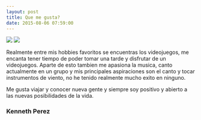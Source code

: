 ```yaml
---
layout: post
title: Que me gusta?
date: 2015-08-06 07:59:00
---
```

<div class="img_row">
        <img class="col two" src="/-folio/img/KenRuins.jpg">
	<img class="col one" src="/-folio/img/KenSinging.jpg">
</div>

Realmente entre mis hobbies favoritos se encuentras los videojuegos, me encanta tener tiempo de poder tomar una tarde y disfrutar de un videojuegos.
Aparte de esto tambien me apasiona la musica, canto actualmente en un grupo y mis principales aspiraciones son el canto y tocar instrumentos de viento, no he tenido realmente mucho exito en ninguno.

Me gusta viajar y conocer nueva gente y siempre soy positivo y abierto a las nuevas posibilidades de la vida.



### Kenneth Perez
